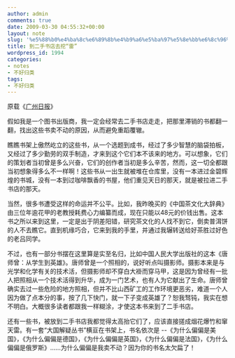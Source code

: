 ```yaml
---
author: admin
comments: true
date: 2009-03-30 04:55:32+00:00
layout: note
slug: '%e5%88%b0%e4%ba%8c%e6%89%8b%e4%b9%a6%e5%ba%97%e5%8e%bb%e6%8c%96%e2%80%9c%e9%9b%b7%e2%80%9d'
title: 到二手书店去挖“雷”
wordpress_id: 1994
categories:
- notes
- 不好归类
tags:
- 不好归类
---
```


原载《[广州日报](http://gzdaily.dayoo.com/html/2009-03/28/content_516926.htm)》

假如我是一个图书出版商，我一定会经常去二手书店走走，把那里滞销的书都翻一翻，找出这些书卖不动的原因，从而避免重蹈覆辙。

瞧瞧书架上傲然屹立的这些书，从一个选题到成书，经过了多少智慧的脑袋拍板，又经过了多少勤劳的双手制造，才来到这个它们本不该来的地方。可以想象，它们的策划者当初曾是多么兴奋，它们的创作者当初是多么辛苦，然而，这一切全都跟当初想象得多么不一样啊！这些书从一出生就被堆在仓库里，没有一本进过金碧辉煌的书城，没有一本到过咖啡飘香的书屋，他们重见天日的那天，就是被拉进二手书店的那天。

当然，很多书遭受这样的命运并不公平。比如，我昨晚买的《中国茶文化大辞典》由三位年逾花甲的老教授耗费心力编纂而成，现在只能以48元的价钱出售。这本书之所以来到这里，一定是出于阴差阳错，研究茶文化的人找不到它，倒卖普洱饼的人不去瞧它。直到机缘巧合，它来到我的手里，并通过我辗转送给好茶胜过好色的老吕同学。

不过，也有一部分书摆在这里算是实至名归，比如中国人民大学出版社的这本《唐师曾：从学生到英雄》。唐师曾是一个照相的，说好听点叫摄影师。摄影本来是与光学和化学有关的技术活，但摄影师却不穿白大褂而穿马甲，这是因为曾经有一批人把照相从一个技术活得到升华，成为一门艺术，也有人为它献出了生命。唐师曾确实去过一些危险的地方照相，但并不比山西矿工的工作环境更恶劣，难道一个人因为做了点本分的事，按了几下快门，就一下子变成英雄了？恕我驽钝，我实在想不明白。大概很多读者都跟我一样糊涂，才使这本书来到了二手书店。

还有一些书，被放到二手书店我都觉得太高抬它们了，应该直接搓成烟花爆竹和窜天雷。有一套“大国解疑丛书”横亘在书架上，书名依次是 --《为什么偏偏是美国》，《为什么偏偏是德国》，《为什么偏偏是英国》，《为什么偏偏是法国》，《为什么偏偏是俄罗斯》……为什么偏偏是我卖不动？因为你的书名太欠扁了！
